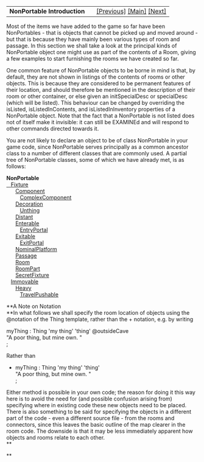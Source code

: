 <table width="100%" data-border="0" data-cellspacing="0"
data-cellpadding="3" data-bgcolor="#C0C0C0">
<colgroup>
<col style="width: 50%" />
<col style="width: 50%" />
</colgroup>
<tbody>
<tr>
<td style="text-align: left;"><strong>NonPortable Introduction<br />
</strong></td>
<td style="text-align: right;"><a href="inroomname.htm">[Previous]</a>
<a href="generalintroduction.htm">[Main]</a> <a
href="fixture.htm">[Next]</a></td>
</tr>
</tbody>
</table>

  
Most of the items we have added to the game so far have been
NonPortables - that is objects that cannot be picked up and moved
around - but that is because they have mainly been various types of room
and passage. In this section we shall take a look at the principal kinds
of NonPortable object one might use as part of the contents of a Room,
giving a few examples to start furnishing the rooms we have created so
far.  
  
One common feature of NonPortable objects to be borne in mind is that,
by default, they are not shown in listings of the contents of rooms or
other objects. This is because they are considered to be permanent
features of their location, and should therefore be mentioned in the
description of their room or other container, or else given an
initSpecialDesc or specialDesc (which will be listed). This behaviour
can be changed by overriding the isListed, isListedInContents, and
isListedInInventory properties of a NonPortable object. Note that the
fact that a NonPortable is not listed does not of itself make it
invisible: it can still be EXAMINEd and will respond to other commands
directed towards it.  
  
You are not likely to declare an object to be of class NonPortable in
your game code, since NonPortable serves principally as a common
ancestor class to a number of different classes that are commonly used.
A partial tree of NonPortable classes, some of which we have already
met, is as follows:  
  
**NonPortable**  
<u>   </u>[Fixture](fixture.htm)  
      [Component](component.htm)  
         [ComplexComponent](complexcontainer.htm)  
      [Decoration](decoration.htm)  
         [Unthing](unthing.htm)  
      [Distant](distant.htm)  
      [Enterable](enterable.htm)  
         [EntryPortal](entryportal.htm)  
      [Exitable](shipboardroom.htm)  
         [ExitPortal](exitportal.htm)  
      [NominalPlatform](nominalplatform.htm)  
      [Passage](introduction.htm)  
      [Room](introduction.htm)  
      [RoomPart](roomparts.htm)  
      [SecretFixture](lockablecontainer.htm#secretfixture)  
   [Immovable](immovable.htm)  
      [Heavy](heavy.htm)  
         [TravelPushable](travelpushable.htm)  
  
**A Note on Notation  
**In what follows we shall specify the room location of objects using
the @notation of the Thing template, rather than the + notation, e.g. by
writing  
  
myThing : Thing 'my thing' 'thing' @outsideCave  
"A poor thing, but mine own. "  
;  
  
Rather than  
  
+ myThing : Thing 'my thing' 'thing'  
"A poor thing, but mine own. "  
;  
  
Either method is possible in your own code; the reason for doing it this
way here is to avoid the need for (and possible confusion arising from)
specifying where in existing code these new objects need to be placed.
There is also something to be said for specifying the objects in a
different part of the code - even a different source file - from the
rooms and connectors, since this leaves the basic outline of the map
clearer in the room code. The downside is that it may be less
immediately apparent how objects and rooms relate to each other.  
**  
  
**  
  
  
